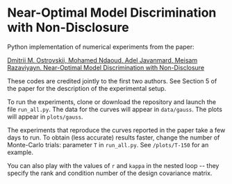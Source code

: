 # Near-Optimal Model Discrimination with Non-Disclosure

Python implementation of numerical experiments from the paper:

[Dmitrii M. Ostrovskii, Mohamed Ndaoud, Adel Javanmard, Meisam Razaviyayn. Near-Optimal Model Discrimination with Non-Disclosure](https://arxiv.org/abs/2012.02901)

These codes are credited jointly to the first two authors. See Section 5 of the paper for the description of the experimental setup.

To run the experiments, clone or download the repository and launch the file ``run_all.py``.
The data for the curves will appear in ``data/gauss``. The plots will appear in ``plots/gauss``.

The experiments that reproduce the curves reported in the paper take a few days to run. To obtain (less accurate) results faster,
change the number of Monte-Carlo trials: parameter ``T`` in ``run_all.py``. See ``/plots/T-150`` for an example.

You can also play with the values of ``r`` and ``kappa`` in the nested loop -- they specify the rank and condition number of the design covariance matrix.
